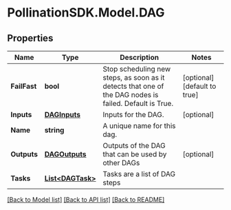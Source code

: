 
# PollinationSDK.Model.DAG

## Properties

Name | Type | Description | Notes
------------ | ------------- | ------------- | -------------
**FailFast** | **bool** | Stop scheduling new steps, as soon as it detects that one of the DAG nodes is failed. Default is True. | [optional] [default to true]
**Inputs** | [**DAGInputs**](DAGInputs.md) | Inputs for the DAG. | [optional] 
**Name** | **string** | A unique name for this dag. | 
**Outputs** | [**DAGOutputs**](DAGOutputs.md) | Outputs of the DAG that can be used by other DAGs | [optional] 
**Tasks** | [**List&lt;DAGTask&gt;**](DAGTask.md) | Tasks are a list of DAG steps | 

[[Back to Model list]](../README.md#documentation-for-models)
[[Back to API list]](../README.md#documentation-for-api-endpoints)
[[Back to README]](../README.md)

